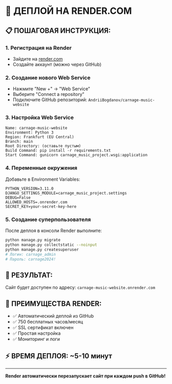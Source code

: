# 🚀 ДЕПЛОЙ НА RENDER.COM

## 📋 **ПОШАГОВАЯ ИНСТРУКЦИЯ:**

### **1. Регистрация на Render**
- Зайдите на [render.com](https://render.com)
- Создайте аккаунт (можно через GitHub)

### **2. Создание нового Web Service**
- Нажмите "New +" → "Web Service"
- Выберите "Connect a repository"
- Подключите GitHub репозиторий: `AndriiBogdanov/carnage-music-website`

### **3. Настройка Web Service**
```
Name: carnage-music-website
Environment: Python 3
Region: Frankfurt (EU Central)
Branch: main
Root Directory: (оставьте пустым)
Build Command: pip install -r requirements.txt
Start Command: gunicorn carnage_music_project.wsgi:application
```

### **4. Переменные окружения**
Добавьте в Environment Variables:
```
PYTHON_VERSION=3.11.0
DJANGO_SETTINGS_MODULE=carnage_music_project.settings
DEBUG=False
ALLOWED_HOSTS=.onrender.com
SECRET_KEY=your-secret-key-here
```

### **5. Создание суперпользователя**
После деплоя в консоли Render выполните:
```bash
python manage.py migrate
python manage.py collectstatic --noinput
python manage.py createsuperuser
# Логин: carnage_admin
# Пароль: carnage2024!
```

## 🎯 **РЕЗУЛЬТАТ:**
Сайт будет доступен по адресу: `carnage-music-website.onrender.com`

## 📱 **ПРЕИМУЩЕСТВА RENDER:**
- ✅ Автоматический деплой из GitHub
- ✅ 750 бесплатных часов/месяц
- ✅ SSL сертификат включен
- ✅ Простая настройка
- ✅ Мониторинг и логи

## ⚡ **ВРЕМЯ ДЕПЛОЯ: ~5-10 минут**

---
**Render автоматически перезапускает сайт при каждом push в GitHub!**
